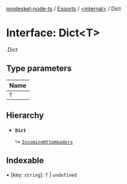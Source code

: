 [prodeskel-node-ts](../README.md) / [Exports](../modules.md) / [<internal\>](../modules/internal_.md) / Dict

# Interface: Dict<T\>

[<internal>](../modules/internal_.md).Dict

## Type parameters

| Name |
| :------ |
| `T` |

## Hierarchy

- **`Dict`**

  ↳ [`IncomingHttpHeaders`](internal_.IncomingHttpHeaders.md)

## Indexable

▪ [key: `string`]: `T` \| `undefined`
